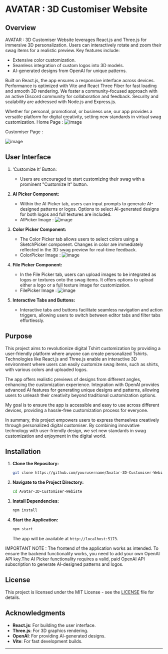
# AVATAR : 3D Customiser Website

## Overview

AVATAR : 3D Customiser Website leverages React.js and Three.js for immersive 3D personalization. Users can interactively rotate and zoom their swag items for a realistic preview. Key features include:

- Extensive color customization.
- Seamless integration of custom logos into 3D models.
- AI-generated designs from OpenAI for unique patterns.

Built on React.js, the app ensures a responsive interface across devices. Performance is optimized with Vite and React Three Fiber for fast loading and smooth 3D rendering. We foster a community-focused approach with an active Discord community for collaboration and feedback. Security and scalability are addressed with Node.js and Express.js.

Whether for personal, promotional, or business use, our app provides a versatile platform for digital creativity, setting new standards in virtual swag customization.
Home Page : 
![image](https://github.com/user-attachments/assets/bc1b1e0e-f12a-4007-b917-d80407a18a63)

Customiser Page : 

![image](https://github.com/user-attachments/assets/50a32794-ce8f-4bf6-ad34-e15c1eb4f1e4)

## User Interface

1. ‘Customize It’ Button:
   - Users are encouraged to start customizing their swag with a prominent "Customize It" button.

2. **AI Picker Component:**
   - Within the AI Picker tab, users can input prompts to generate AI-designed patterns or logos. Options to select AI-generated designs for both logos and full textures are included.
   - AIPicker Image :
     ![image](https://github.com/user-attachments/assets/351ec115-e614-4f80-84fc-f83bdeb2f892)


3. **Color Picker Component:**
   - The Color Picker tab allows users to select colors using a SketchPicker component. Changes in color are immediately reflected in the 3D swag preview for real-time feedback.
   - ColorPicker Image :
     ![image](https://github.com/user-attachments/assets/4a23643e-4396-4b60-96d2-1273a7d9e513)


4. **File Picker Component:**
   - In the File Picker tab, users can upload images to be integrated as logos or textures onto the swag items. It offers options to upload either a logo or a full texture image for customization.
   - FilePicker Image :
     ![image](https://github.com/user-attachments/assets/213539c1-7eca-4150-8147-736e1eac7316)


5. **Interactive Tabs and Buttons:**
   - Interactive tabs and buttons facilitate seamless navigation and action triggers, allowing users to switch between editor tabs and filter tabs effortlessly.

## Purpose

This project aims to revolutionize digital Tshirt customization by providing a user-friendly platform where anyone can create personalized Tshirts. Technologies like React.js and Three.js enable an interactive 3D environment where users can easily customize swag items, such as shirts, with various colors and uploaded logos. 

The app offers realistic previews of designs from different angles, enhancing the customization experience. Integration with OpenAI provides advanced AI features for generating unique designs and patterns, allowing users to unleash their creativity beyond traditional customization options.

My goal is to ensure the app is accessible and easy to use across different devices, providing a hassle-free customization process for everyone.

In summary, this project empowers users to express themselves creatively through personalized digital customiser. By combining innovative technology with user-friendly design, we set new standards in swag customization and enjoyment in the digital world.

## Installation

1. **Clone the Repository:**
   ```bash
   git clone https://github.com/yourusername/Avatar-3D-Customiser-Webiste.git
   ```

2. **Navigate to the Project Directory:**
   ```bash
   cd Avatar-3D-Customiser-Webiste
   ```

3. **Install Dependencies:**
   ```bash
   npm install
   ```

4. **Start the Application:**
   ```bash
   npm start
   ```

   The app will be available at `http://localhost:5173`.
   
IMPORTANT NOTE : 
The frontend of the application works as intended. To ensure the backend functionality works, you need to add your own OpenAI API key.The AI Picker functionality requires a valid, paid OpenAI API subscription to generate AI-designed patterns and logos.


## License

This project is licensed under the MIT License - see the [LICENSE](LICENSE) file for details.

## Acknowledgments

- **React.js**: For building the user interface.
- **Three.js**: For 3D graphics rendering.
- **OpenAI**: For providing AI-generated designs.
- **Vite**: For fast development builds.

---

